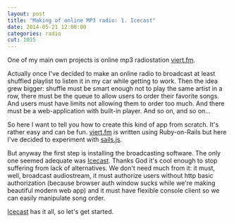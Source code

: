 ```yaml
---
layout: post
title: "Making of online MP3 radio: 1. Icecast"
date: 2014-05-21 12:00:00
categories: radio
cut: 1055
---
```


One of my main own projects is online mp3 radiostation [viert.fm]. 

Actually once I've decided to make an online radio to broadcast at least shuffled playlist
to listen it in my car while getting to work. Then the idea grew bigger: shuffle must be smart enough not to play the
same artist in a row, there must be the queue to allow users to order their favorite songs. And users
must have limits not allowing them to order too much. And there must be a web-application with built-in player.
And so on, and so on...

So here I want to tell you how to create this kind of app from scratch. It's rather easy and can be fun. [viert.fm]
is written using Ruby-on-Rails but here I've decided to experiment with [sails.js]. 

But anyway the first step is installing the broadcasting software. The only one seemed adequate was [Icecast]. Thanks
God it's cool enough to stop suffering from lack of alternatives. We don't need much from it: it must, well, broadcast
 audiostream, it must authorize users without http basic authorization (because browser auth window sucks while we're
 making beautiful modern web app) and it must have flexible console client so we can easily manipulate song order. 
 
[Icecast] has it all, so let's get started.





[viert.fm]: http://viert.fm
[sails.js]: http://sailsjs.org
[Icecast]: http://www.icecast.org